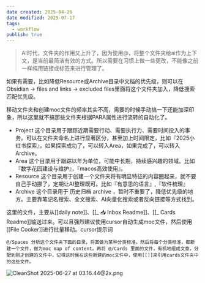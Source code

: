 ```yaml
---
date created: 2025-04-26
date modified: 2025-07-17
tags:
  - workflow
publish: true
---
```


> AI时代，文件夹的作用又上升了，因为使用@，将整个文件夹给ai作为上下文，是当前最简洁有效的方式。所以需要在习惯上做一些更改，不能像之前一样纯用链接或标签来进行管理了。

如果有需要，比如降低Resource或Archive目录中文档的优先级，则可以在Obsidian -> files and links -> excluded files里面将这个文件夹加入，降低搜索匹配优先级。

移动文件夹和创建moc文件的频率其实不高，需要的时候手动搞一下还能加深印象，所以这里就不搞那些文件夹根据PARA属性进行流转的自动化了。

- Project 这个目录用于跟踪近期需要行动、需要执行力、需要时间投入的事务。可以在文件夹命名上进行显著区分，甚至加上时间限定，比如『2025小红书探索』，如果探索成功了，可以转入Area，如果完成了，可以转入Archive。
- Area 这个目录用于跟踪以年为单位，可能中长期，持续感兴趣的领域。比如『数字花园建设与维护』，『macos高效使用』。
- Resource 这个目录用于创建一个文件夹将有明显特征的内容圈起来，就不要自己手动挪了，定期让AI整理既可。比如『有意思的语言』,『软件梳理』
- Archive 这个目录用于 历史归档 archive ，暂时不重要了，降低优先级的地方。主要靠笔记名搜索、全文搜索、AI向量化搜索或者反向链接等方式找到。

这里的文件，主要从[[daily note]]、[[_ 📥 Inbox Readme]]、[[_ Cards Readme]]输送过来。可以且强烈建议使用cursor自动生成moc文件，然后使用[[File Cooker]]进行批量移动。cursor提示词

```
@/Spaces 分析这个文件夹下面的目录，将其做为某种分类标准。然后将每个分类标准，都新建一个文件，做为moc map of content。再将 @/Cards 里面的文件，有机地组成文章，分配到刚才创建的文件中，记得这时候在这些新建的moc文件中，使用[[]]来引用cards文件夹中的这些文件。
```

![CleanShot 2025-06-27 at 03.16.44@2x.png](https://pub-pic.oldwinter.top/2025/06/086ea5cf39e36bbe925b83185e48e8b2.png)
